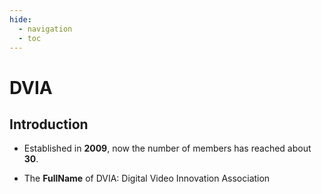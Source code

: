 ```yaml
---
hide:
  - navigation
  - toc
---
```


# DVIA

## Introduction

* Established in **2009**, now the number of members has reached about **30**.

* The **FullName** of DVIA: Digital Video Innovation Association
